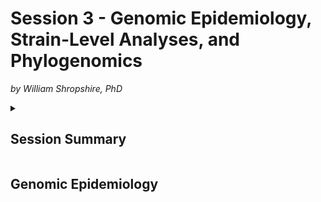 # Session 3 - Genomic Epidemiology, Strain-Level Analyses, and Phylogenomics
*by William Shropshire, PhD*

<details>
 <summary>
  
  ## Session Summary</summary>
 <p></p>
 
  * Genomic Epidemiology
   
    * History
    
      * London Cholera Epidemic of 1850s
      
        * RStudio example
  
  * Strain-level Analyses
  
  * Phylogenomics

</details>

## Genomic Epidemiology
